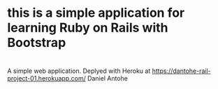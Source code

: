 # this is a simple application for learning Ruby on Rails with Bootstrap
#
A simple web application.
Deplyed with Heroku at https://dantohe-rail-project-01.herokuapp.com/
Daniel Antohe